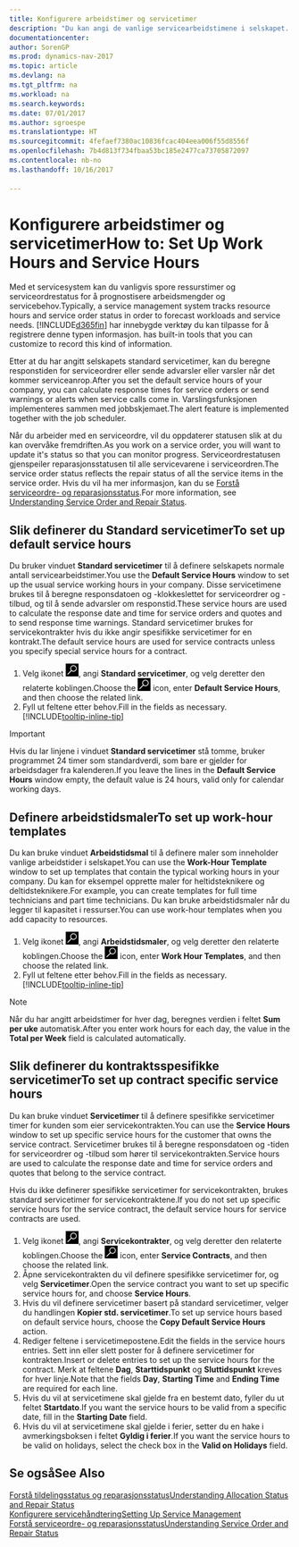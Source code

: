 ```yaml
---
title: Konfigurere arbeidstimer og servicetimer
description: "Du kan angi de vanlige servicearbeidstimene i selskapet. Disse servicetimene brukes til å beregne responsdatoen og -klokkeslettet for serviceordrer og -tilbud, og til å sende advarsler om responstid."
documentationcenter: 
author: SorenGP
ms.prod: dynamics-nav-2017
ms.topic: article
ms.devlang: na
ms.tgt_pltfrm: na
ms.workload: na
ms.search.keywords: 
ms.date: 07/01/2017
ms.author: sgroespe
ms.translationtype: HT
ms.sourcegitcommit: 4fefaef7380ac10836fcac404eea006f55d8556f
ms.openlocfilehash: 7b4d813f734fbaa53bc185e2477ca73705872097
ms.contentlocale: nb-no
ms.lasthandoff: 10/16/2017

---
```

# <a name="how-to-set-up-work-hours-and-service-hours"></a><span data-ttu-id="cb1ae-104">Konfigurere arbeidstimer og servicetimer</span><span class="sxs-lookup"><span data-stu-id="cb1ae-104">How to: Set Up Work Hours and Service Hours</span></span>
<span data-ttu-id="cb1ae-105">Med et servicesystem kan du vanligvis spore ressurstimer og serviceordrestatus for å prognostisere arbeidsmengder og servicebehov.</span><span class="sxs-lookup"><span data-stu-id="cb1ae-105">Typically, a service management system tracks resource hours and service order status in order to forecast workloads and service needs.</span></span> [!INCLUDE[d365fin](includes/d365fin_md.md)]<span data-ttu-id="cb1ae-106"> har innebygde verktøy du kan tilpasse for å registrere denne typen informasjon.</span><span class="sxs-lookup"><span data-stu-id="cb1ae-106"> has built-in tools that you can customize to record this kind of information.</span></span>  
  
<span data-ttu-id="cb1ae-107">Etter at du har angitt selskapets standard servicetimer, kan du beregne responstiden for serviceordrer eller sende advarsler eller varsler når det kommer serviceanrop.</span><span class="sxs-lookup"><span data-stu-id="cb1ae-107">After you set the default service hours of your company, you can calculate response times for service orders or send warnings or alerts when service calls come in.</span></span> <span data-ttu-id="cb1ae-108">Varslingsfunksjonen implementeres sammen med jobbskjemaet.</span><span class="sxs-lookup"><span data-stu-id="cb1ae-108">The alert feature is implemented together with the job scheduler.</span></span>   
  
<span data-ttu-id="cb1ae-109">Når du arbeider med en serviceordre, vil du oppdaterer statusen slik at du kan overvåke fremdriften.</span><span class="sxs-lookup"><span data-stu-id="cb1ae-109">As you work on a service order, you will want to update it's status so that you can monitor progress.</span></span> <span data-ttu-id="cb1ae-110">Serviceordrestatusen gjenspeiler reparasjonsstatusen til alle servicevarene i serviceordren.</span><span class="sxs-lookup"><span data-stu-id="cb1ae-110">The service order status reflects the repair status of all the service items in the service order.</span></span> <span data-ttu-id="cb1ae-111">Hvis du vil ha mer informasjon, kan du se [Forstå serviceordre- og reparasjonsstatus](service-order-repair-status.md).</span><span class="sxs-lookup"><span data-stu-id="cb1ae-111">For more information, see [Understanding Service Order and Repair Status](service-order-repair-status.md).</span></span> 

## <a name="to-set-up-default-service-hours"></a><span data-ttu-id="cb1ae-112">Slik definerer du Standard servicetimer</span><span class="sxs-lookup"><span data-stu-id="cb1ae-112">To set up default service hours</span></span>  
<span data-ttu-id="cb1ae-113">Du bruker vinduet **Standard servicetimer** til å definere selskapets normale antall servicearbeidstimer.</span><span class="sxs-lookup"><span data-stu-id="cb1ae-113">You use the **Default Service Hours** window to set up the usual service working hours in your company.</span></span> <span data-ttu-id="cb1ae-114">Disse servicetimene brukes til å beregne responsdatoen og -klokkeslettet for serviceordrer og -tilbud, og til å sende advarsler om responstid.</span><span class="sxs-lookup"><span data-stu-id="cb1ae-114">These service hours are used to calculate the response date and time for service orders and quotes and to send response time warnings.</span></span> <span data-ttu-id="cb1ae-115">Standard servicetimer brukes for servicekontrakter hvis du ikke angir spesifikke servicetimer for en kontrakt.</span><span class="sxs-lookup"><span data-stu-id="cb1ae-115">The default service hours are used for service contracts unless you specify special service hours for a contract.</span></span>  
  
1. <span data-ttu-id="cb1ae-116">Velg ikonet ![Søk etter side eller rapport](media/ui-search/search_small.png "Søk etter side eller rapport"), angi **Standard servicetimer**, og velg deretter den relaterte koblingen.</span><span class="sxs-lookup"><span data-stu-id="cb1ae-116">Choose the ![Search for Page or Report](media/ui-search/search_small.png "Search for Page or Report icon") icon, enter **Default Service Hours**, and then choose the related link.</span></span>  
2. <span data-ttu-id="cb1ae-117">Fyll ut feltene etter behov.</span><span class="sxs-lookup"><span data-stu-id="cb1ae-117">Fill in the fields as necessary.</span></span> [!INCLUDE[tooltip-inline-tip](includes/tooltip-inline-tip_md.md)]  
  
> [!IMPORTANT]  
>  <span data-ttu-id="cb1ae-118">Hvis du lar linjene i vinduet **Standard servicetimer** stå tomme, bruker programmet 24 timer som standardverdi, som bare er gjelder for arbeidsdager fra kalenderen.</span><span class="sxs-lookup"><span data-stu-id="cb1ae-118">If you leave the lines in the **Default Service Hours** window empty, the default value is 24 hours, valid only for calendar working days.</span></span>  
  
## <a name="to-set-up-work-hour-templates"></a><span data-ttu-id="cb1ae-119">Definere arbeidstidsmaler</span><span class="sxs-lookup"><span data-stu-id="cb1ae-119">To set up work-hour templates</span></span>
<span data-ttu-id="cb1ae-120">Du kan bruke vinduet **Arbeidstidsmal** til å definere maler som inneholder vanlige arbeidstider i selskapet.</span><span class="sxs-lookup"><span data-stu-id="cb1ae-120">You can use the **Work-Hour Template** window to set up templates that contain the typical working hours in your company.</span></span> <span data-ttu-id="cb1ae-121">Du kan for eksempel opprette maler for heltidsteknikere og deltidsteknikere.</span><span class="sxs-lookup"><span data-stu-id="cb1ae-121">For example, you can create templates for full time technicians and part time technicians.</span></span> <span data-ttu-id="cb1ae-122">Du kan bruke arbeidstidsmaler når du legger til kapasitet i ressurser.</span><span class="sxs-lookup"><span data-stu-id="cb1ae-122">You can use work-hour templates when you add capacity to resources.</span></span>  
  
1. <span data-ttu-id="cb1ae-123">Velg ikonet ![Søk etter side eller rapport](media/ui-search/search_small.png "Søk etter side eller rapport"), angi **Arbeidstidsmaler**, og velg deretter den relaterte koblingen.</span><span class="sxs-lookup"><span data-stu-id="cb1ae-123">Choose the ![Search for Page or Report](media/ui-search/search_small.png "Search for Page or Report icon") icon, enter **Work Hour Templates**, and then choose the related link.</span></span>  
2. <span data-ttu-id="cb1ae-124">Fyll ut feltene etter behov.</span><span class="sxs-lookup"><span data-stu-id="cb1ae-124">Fill in the fields as necessary.</span></span> [!INCLUDE[tooltip-inline-tip](includes/tooltip-inline-tip_md.md)]  
  
> [!Note]
> <span data-ttu-id="cb1ae-125">Når du har angitt arbeidstimer for hver dag, beregnes verdien i feltet **Sum per uke** automatisk.</span><span class="sxs-lookup"><span data-stu-id="cb1ae-125">After you enter work hours for each day, the value in the **Total per Week** field is calculated automatically.</span></span>  

## <a name="to-set-up-contract-specific-service-hours"></a><span data-ttu-id="cb1ae-126">Slik definerer du kontraktsspesifikke servicetimer</span><span class="sxs-lookup"><span data-stu-id="cb1ae-126">To set up contract specific service hours</span></span>  
<span data-ttu-id="cb1ae-127">Du kan bruke vinduet **Servicetimer** til å definere spesifikke servicetimer timer for kunden som eier servicekontrakten.</span><span class="sxs-lookup"><span data-stu-id="cb1ae-127">You can use the **Service Hours** window to set up specific service hours for the customer that owns the service contract.</span></span> <span data-ttu-id="cb1ae-128">Servicetimer brukes til å beregne responsdatoen og -tiden for serviceordrer og -tilbud som hører til servicekontrakten.</span><span class="sxs-lookup"><span data-stu-id="cb1ae-128">Service hours are used to calculate the response date and time for service orders and quotes that belong to the service contract.</span></span>  
  
<span data-ttu-id="cb1ae-129">Hvis du ikke definerer spesifikke servicetimer for servicekontrakten, brukes standard servicetimer for servicekontraktene.</span><span class="sxs-lookup"><span data-stu-id="cb1ae-129">If you do not set up specific service hours for the service contract, the default service hours for service contracts are used.</span></span>  
  
1. <span data-ttu-id="cb1ae-130">Velg ikonet ![Søk etter side eller rapport](media/ui-search/search_small.png "Søk etter side eller rapport"), angi **Servicekontrakter**, og velg deretter den relaterte koblingen.</span><span class="sxs-lookup"><span data-stu-id="cb1ae-130">Choose the ![Search for Page or Report](media/ui-search/search_small.png "Search for Page or Report icon") icon, enter **Service Contracts**, and then choose the related link.</span></span>  
2. <span data-ttu-id="cb1ae-131">Åpne servicekontrakten du vil definere spesifikke servicetimer for, og velg **Servicetimer**.</span><span class="sxs-lookup"><span data-stu-id="cb1ae-131">Open the service contract you want to set up specific service hours for, and choose **Service Hours**.</span></span>  
4. <span data-ttu-id="cb1ae-132">Hvis du vil definere servicetimer basert på standard servicetimer, velger du handlingen **Kopier std. servicetimer**.</span><span class="sxs-lookup"><span data-stu-id="cb1ae-132">To set up service hours based on default service hours, choose the **Copy Default Service Hours** action.</span></span>  
5. <span data-ttu-id="cb1ae-133">Rediger feltene i servicetimepostene.</span><span class="sxs-lookup"><span data-stu-id="cb1ae-133">Edit the fields in the service hours entries.</span></span> <span data-ttu-id="cb1ae-134">Sett inn eller slett poster for å definere servicetimer for kontrakten.</span><span class="sxs-lookup"><span data-stu-id="cb1ae-134">Insert or delete entries to set up the service hours for the contract.</span></span> <span data-ttu-id="cb1ae-135">Merk at feltene **Dag**, **Starttidspunkt** og **Sluttidspunkt** kreves for hver linje.</span><span class="sxs-lookup"><span data-stu-id="cb1ae-135">Note that the fields **Day**, **Starting Time** and **Ending Time** are required for each line.</span></span>  
6. <span data-ttu-id="cb1ae-136">Hvis du vil at servicetimene skal gjelde fra en bestemt dato, fyller du ut feltet **Startdato**.</span><span class="sxs-lookup"><span data-stu-id="cb1ae-136">If you want the service hours to be valid from a specific date, fill in the **Starting Date** field.</span></span>  
7. <span data-ttu-id="cb1ae-137">Hvis du vil at servicetimene skal gjelde i ferier, setter du en hake i avmerkingsboksen i feltet **Gyldig i ferier**.</span><span class="sxs-lookup"><span data-stu-id="cb1ae-137">If you want the service hours to be valid on holidays, select the check box in the **Valid on Holidays** field.</span></span>  

## <a name="see-also"></a><span data-ttu-id="cb1ae-138">Se også</span><span class="sxs-lookup"><span data-stu-id="cb1ae-138">See Also</span></span>  
[<span data-ttu-id="cb1ae-139">Forstå tildelingsstatus og reparasjonsstatus</span><span class="sxs-lookup"><span data-stu-id="cb1ae-139">Understanding Allocation Status and Repair Status</span></span>](service-allocation-status-and-repair-status.md)  
[<span data-ttu-id="cb1ae-140">Konfigurere servicehåndtering</span><span class="sxs-lookup"><span data-stu-id="cb1ae-140">Setting Up Service Management</span></span>](service-setup-service.md)  
[<span data-ttu-id="cb1ae-141">Forstå serviceordre- og reparasjonsstatus</span><span class="sxs-lookup"><span data-stu-id="cb1ae-141">Understanding Service Order and Repair Status</span></span>](service-order-repair-status.md)  

